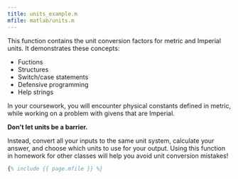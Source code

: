 ```yaml
---
title: units_example.m
mfile: matlab/units.m
---
```


This function contains the unit conversion factors for metric and
Imperial units. It demonstrates these concepts:

* Fuctions
* Structures
* Switch/case statements
* Defensive programming
* Help strings

In your coursework, you will encounter physical constants defined in metric,
while working on a problem with givens that are Imperial.

**Don't let units be a barrier.**

Instead, convert all your inputs to the same unit system, calculate your
answer, and choose which units to use for your output.
Using this function in homework for other classes will help you avoid unit conversion mistakes! 

```matlab
{% include {{ page.mfile }} %}
```